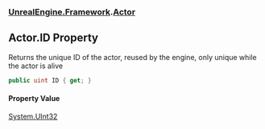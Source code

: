 ### [UnrealEngine.Framework](UnrealEngine_Framework.md 'UnrealEngine.Framework').[Actor](Actor.md 'UnrealEngine.Framework.Actor')
## Actor.ID Property
Returns the unique ID of the actor, reused by the engine, only unique while the actor is alive  
```csharp
public uint ID { get; }
```
#### Property Value
[System.UInt32](https://docs.microsoft.com/en-us/dotnet/api/System.UInt32 'System.UInt32')
